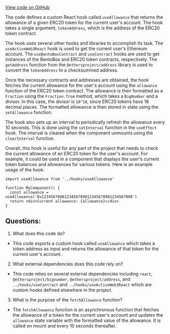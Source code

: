 [View code on GitHub](zoo-labs/zoo/blob/master/core/src/hooks/useBentoBoxAllowance.ts)

The code defines a custom React hook called `useAllowance` that returns the allowance of a given ERC20 token for the current user's account. The hook takes a single argument, `tokenAddress`, which is the address of the ERC20 token contract.

The hook uses several other hooks and libraries to accomplish its task. The `useActiveWeb3React` hook is used to get the current user's Ethereum account. The `useBentoBoxContract` and `useContract` hooks are used to get instances of the BentoBox and ERC20 token contracts, respectively. The `getAddress` function from the `@ethersproject/address` library is used to convert the `tokenAddress` to a checksummed address.

Once the necessary contracts and addresses are obtained, the hook fetches the current allowance for the user's account using the `allowance` function of the ERC20 token contract. The allowance is then formatted as a `Fraction` using the `Fraction.from` method, which takes a `BigNumber` and a divisor. In this case, the divisor is `10^18`, since ERC20 tokens have 18 decimal places. The formatted allowance is then stored in state using the `setAllowance` function.

The hook also sets up an interval to periodically refresh the allowance every 10 seconds. This is done using the `setInterval` function in the `useEffect` hook. The interval is cleared when the component unmounts using the `clearInterval` function.

Overall, this hook is useful for any part of the project that needs to check the current allowance of an ERC20 token for the user's account. For example, it could be used in a component that displays the user's current token balances and allowances for various tokens. Here is an example usage of the hook:

```
import useAllowance from '../hooks/useAllowance'

function MyComponent() {
  const allowance = useAllowance('0x1234567890123456789012345678901234567890')
  return <div>Current allowance: {allowance}</div>
}
```
## Questions: 
 1. What does this code do?
- This code exports a custom hook called `useAllowance` which takes a token address as input and returns the allowance of that token for the current user's account.

2. What external dependencies does this code rely on?
- This code relies on several external dependencies including `react`, `@ethersproject/bignumber`, `@ethersproject/address`, and `../hooks/useContract` and `../hooks/useActiveWeb3React` which are custom hooks defined elsewhere in the project.

3. What is the purpose of the `fetchAllowance` function?
- The `fetchAllowance` function is an asynchronous function that fetches the allowance of a token for the current user's account and updates the `allowance` state variable with the formatted value of the allowance. It is called on mount and every 10 seconds thereafter.